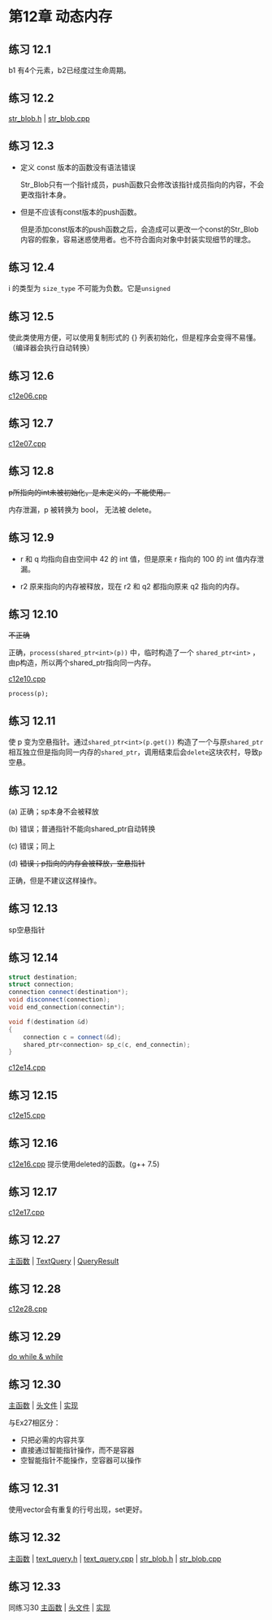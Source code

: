 # 第12章 动态内存

## 练习 12.1

b1 有4个元素，b2已经度过生命周期。

## 练习 12.2

[str_blob.h](str_blob.h) | [str_blob.cpp](str_blob.cpp)

## 练习 12.3

* 定义 const 版本的函数没有语法错误

    Str_Blob只有一个指针成员，push函数只会修改该指针成员指向的内容，不会更改指针本身。

* 但是不应该有const版本的push函数。

    但是添加const版本的push函数之后，会造成可以更改一个const的Str_Blob内容的假象，容易迷惑使用者。也不符合面向对象中封装实现细节的理念。

## 练习 12.4

i 的类型为 `size_type` 不可能为负数。它是`unsigned`

## 练习 12.5

使此类使用方便，可以使用复制形式的 {} 列表初始化，但是程序会变得不易懂。（编译器会执行自动转换）

## 练习 12.6

[c12e06.cpp](c12e06.cpp)

## 练习 12.7

[c12e07.cpp](c12e07.cpp)

## 练习 12.8

~~p所指向的int未被初始化，是未定义的，不能使用。~~

内存泄漏，p 被转换为 bool， 无法被 delete。

## 练习 12.9

* r 和 q 均指向自由空间中 42 的 int 值，但是原来 r 指向的 100 的 int 值内存泄漏。

* r2 原来指向的内存被释放，现在 r2 和 q2 都指向原来 q2 指向的内存。

## 练习 12.10

~~不正确~~

正确，`process(shared_ptr<int>(p))` 中，临时构造了一个 `shared_ptr<int>` ，由p构造，所以两个shared_ptr指向同一内存。

[c12e10.cpp](c12e10.cpp)

`process(p);`

## 练习 12.11

使 p 变为空悬指针。通过`shared_ptr<int>(p.get())` 构造了一个与原`shared_ptr` 相互独立但是指向同一内存的`shared_ptr`，调用结束后会`delete`这块农村，导致`p`空悬。

## 练习 12.12

(a) 正确；sp本身不会被释放

(b) 错误；普通指针不能向shared_ptr自动转换

(c) 错误；同上

(d) ~~错误；p指向的内存会被释放，空悬指针~~

正确，但是不建议这样操作。

## 练习 12.13

sp空悬指针

## 练习 12.14

```c++
struct destination;
struct connection;
connection connect(destination*);
void disconnect(connection);
void end_connection(connectin*);

void f(destination &d)
{
    connection c = connect(&d);
    shared_ptr<connection> sp_c(c, end_connectin);
}
```
[c12e14.cpp](c12e14.cpp)

## 练习 12.15

[c12e15.cpp](c12e15.cpp)

## 练习 12.16

[c12e16.cpp](c12e16.cpp) 提示使用deleted的函数。(g++ 7.5)

## 练习 12.17

[c12e17.cpp](c12e17.cpp)

## 练习 12.27

[主函数](e27/testquery.cpp) | [TextQuery](e27/text_query.h) | [QueryResult](e27/query_result.h)

## 练习 12.28

[c12e28.cpp](e28/c12e28.cpp)

## 练习 12.29

[do while & while](e27/testquery.cpp)

## 练习 12.30

[主函数](e30/c12e30.cpp) | [头文件](e30/text_query.h) | [实现](e30/text_query.cpp)

与Ex27相区分：

*  只把必需的内容共享
*  直接通过智能指针操作，而不是容器
*  空智能指针不能操作，空容器可以操作

## 练习 12.31

使用vector会有重复的行号出现，set更好。

## 练习 12.32

[主函数](e32/c12e32.cpp) | [text_query.h](e32/text_query.h) | [text_query.cpp](e32/text_query.cpp) | [str_blob.h](e32/str_blob.h) | [str_blob.cpp](e32/str_blob.cpp)

## 练习 12.33

同练习30  [主函数](e30/c12e30.cpp) | [头文件](e30/text_query.h) | [实现](e30/text_query.cpp)
